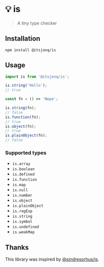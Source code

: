 # 💡 is

> A tiny type checker

## Installation

```
npm install @itsjonq/is
```

## Usage

```js
import is from '@itsjonq/is';

is.string('Hello');
// true

const fn = () => 'Nope';

is.string(fn);
// false
is.function(fn);
// true
is.object(fn);
// true
is.plainObject(fn);
// false
```

### Supported types

-   `is.array`
-   `is.boolean`
-   `is.defined`
-   `is.function`
-   `is.map`
-   `is.null`
-   `is.number`
-   `is.object`
-   `is.plainObject`
-   `is.regExp`
-   `is.string`
-   `is.symbol`
-   `is.undefined`
-   `is.weakMap`

## Thanks

This library was inspired by [@sindresorhus/is](https://github.com/sindresorhus/is).
